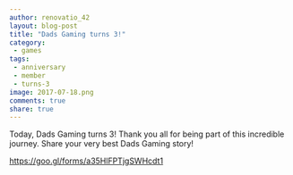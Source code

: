 ```yaml
---
author: renovatio_42
layout: blog-post
title: "Dads Gaming turns 3!"
category:
 - games
tags:
 - anniversary
 - member
 - turns-3
image: 2017-07-18.png
comments: true
share: true
---
```


Today, Dads Gaming turns 3! Thank you all for being part of this incredible journey. Share your very best Dads Gaming story!



https://goo.gl/forms/a35HlFPTjgSWHcdt1
